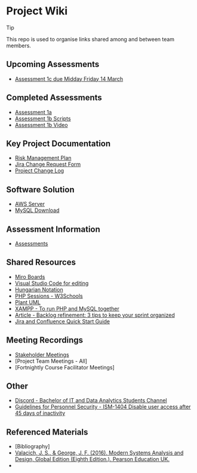 # Project Wiki

> [!TIP]
> This repo is used to organise links shared among and between team members.

## Upcoming Assessments
- [Assessment 1c due Midday Friday 14 March](https://uo.unisa.edu.au/mod/assign/view.php?id=879596)

## Completed Assessments
- [Assessment 1a](https://mymailunisaedu.sharepoint.com/:w:/r/sites/USO_CapstoneProjects2025SP1SP3-GroupC/_layouts/15/Doc.aspx?sourcedoc=%7BABF0DA71-E81D-496E-A9CB-B25A88A60EEB%7D&amp%3Bfile=SRS%20Template%202017SP5.docx&amp%3Baction=default&amp%3Bmobileredirect=true&amp%3BDefaultItemOpen=1&amp%3Bweb=1&wdOrigin=TEAMS-MAGLEV.undefined_ns.rwc&wdExp=TEAMS-TREATMENT&wdhostclicktime=1740363807206&web=1)
- [Assessment 1b Scripts](https://mymailunisaedu.sharepoint.com/:w:/s/USO_CapstoneProjects2025SP1SP3-GroupC/EcakSuwyzilFpsWn_Pld27oBDbAf2cqEXIL46ueJFYb-0w?wdOrigin=TEAMS-MAGLEV.undefined_ns.rwc&wdExp=TEAMS-TREATMENT&wdhostclicktime=1740363850220&web=1)
- [Assessment 1b Video](https://mymailunisaedu.sharepoint.com/sites/USO_CapstoneProjects2025SP1SP3-GroupC/_layouts/15/stream.aspx?id=%2Fsites%2FUSO%5FCapstoneProjects2025SP1SP3%2DGroupC%2FShared%20Documents%2FGroup%20C%2FMid%20Project%20Review%5FVideos%2FINFT3039%5F2025SP1%5FGroupC%5FProject1B%2Emp4&referrer=StreamWebApp%2EWeb&referrerScenario=AddressBarCopied%2Eview%2E90ce57ab%2Db4ac%2D40fb%2Dbda8%2D8f45358a8383&ga=1)
  
## Key Project Documentation
  - [Risk Management Plan](https://mymailunisaedu.sharepoint.com/:w:/s/USO_CapstoneProjects2025SP1SP3-GroupC/EdxVaIY_AdVCjItDOHuwP20BQzUlEJ2t2ECYwmCbdnT-_g?wdOrigin=TEAMS-MAGLEV.p2p_ns.rwc&wdExp=TEAMS-TREATMENT&wdhostclicktime=1740362951852&web=1)
  - [Jira Change Request Form](https://2025sp1pc.atlassian.net/jira/software/projects/KAN/form/1)
  - [Project Change Log](https://mymailunisaedu.sharepoint.com/:w:/s/USO_CapstoneProjects2025SP1SP3-GroupC/Ecmfarnyx8hPsYk8QhLf_90BJlgOwLpUefjlgmEz2mfk-A?e=uDbIj8)

## Software Solution
- [AWS Server](https://ap-southeast-1.signin.aws.amazon.com/oauth?client_id=arn%3Aaws%3Asignin%3A%3A%3Aconsole%2Fcke&code_challenge=yIpJ6mxlulqSNxO3zBpYAHi-UTgJ30BjNz4pf9RMoqM&code_challenge_method=SHA-256&response_type=code&redirect_uri=https%3A%2F%2Fap-southeast-1.console.aws.amazon.com%2Fcke%2Fauth%3Fchallenge%3DpIRUUWwNhlyLv9UR0CaBqCgmZ8bbwKmLUi4GHbT3fxI%26hashArgs%3D%2523%26isauthcode%3Dtrue%26oauthStart%3D1740276218457%26redirectUrl%3Dhttps%253A%252F%252Frepost.aws%252Fapi%252Fv1%252Fidentity%252Faws%252Fcallback%253Fstate%253DeyJub25jZSI6IlBTenJuajJoUVN5ck1BZ3ZjaEpEZncifQ%26region%3Dap-southeast-1%26state%3DhashArgsFromTB_ap-southeast-1_8a95f0fd29d55df6)
- [MySQL Download](https://www.mysql.com/downloads/)

## Assessment Information
- [Assessments](https://github.com/INFT30392025sp1pc/documentation/blob/main/course-links.md)

## Shared Resources
  - [Miro Boards](https://github.com/INFT30392025sp1pc/documentation/blob/main/shared-resources-miro.md)
  - [Visual Studio Code for editing](https://code.visualstudio.com/)
  - [Hungarian Notation](https://en.wikipedia.org/wiki/Hungarian_notation)
  - [PHP Sessions - W3Schools](https://www.w3schools.com/php/php_sessions.asp)
  - [Plant UML](https://www.plantuml.com/)
  - [XAMPP - To run PHP and MySQL together](https://www.apachefriends.org/)
  - [Article - Backlog refinement: 3 tips to keep your sprint organized](https://asana.com/resources/backlog-refinement)
  - [Jira and Confluence Quick Start Guide](https://github.com/user-attachments/files/18935332/KAN-Jira.and.Confluence.quick.start.guide-240225-021854.pdf)

## Meeting Recordings
  - [Stakeholder Meetings](https://github.com/INFT30392025sp1pc/documentation/blob/main/stakeholder-meetings.md)
  - [Project Team Meetings - All]
  - [Fortnightly Course Facilitator Meetings]

## Other
  - [Discord - Bachelor of IT and Data Analytics Students Channel](https://discord.com/channels/600615036117057549/852056267304337409)
  - [Guidelines for Personnel Security - ISM-1404 Disable user access after 45 days of inactivity](https://www.cyber.gov.au/resources-business-and-government/essential-cyber-security/ism/cyber-security-guidelines/guidelines-personnel-security)

## Referenced Materials
  - [Bibliography]
  - [Valacich, J. S., & George, J. F. (2016). Modern Systems Analysis and Design, Global Edition (Eighth Edition.). Pearson Education UK.](https://ugedugh-my.sharepoint.com/:b:/g/personal/poffei_st_ug_edu_gh/Eehpvfl6SUtPiEWWJcj5Ma0BA59qmvEyYGvgXA2GfjD_iQ?e=wlD5OU)
  - 
